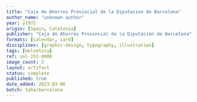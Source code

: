 ```yaml
---
title: "Caja de Ahorros Provincial de la Diputacion de Barcelona"
author_name: "unknown author"
year: y1972
origin: [Spain, Catalonia]
publisher: "Caja de Ahorros Provincial de la Diputacion de Barcelona"
formats: [calendar, card]
disciplines: [graphic-design, typography, illustration]
tags: [Helvetica]
ref: sol-153-0000
image_count: 2
layout: artifact
status: complete
published: true
date_added: 2023-03-06
batch: taba/barcelona
---
```

